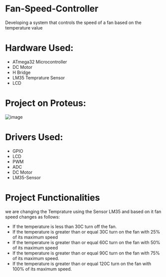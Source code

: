 # Fan-Speed-Controller
Developing a system that controls the speed of a fan based on the temperature value
# Hardware Used:
* ATmega32 Microcontroller
* DC Motor
* H Bridge
* LM35 Temprature Sensor
* LCD
# Project on Proteus:
![image](https://github.com/MohamedMostafaaaa/Fan-Speed-Controller/assets/134022125/394c5414-1c59-405b-9626-3add20d740bd)
# Drivers Used:
* GPIO
* LCD
* PWM
* ADC
* DC Motor
* LM35-Sensor
# Project Functionalities
we are changing the Temprature using the Sensor LM35 and based on it fan speed changes as follows:
* If the temperature is less than 30C turn off the fan.
* If the temperature is greater than or equal 30C turn on the fan with 25% of its 
maximum speed
* If the temperature is greater than or equal 60C turn on the fan with 50% of its 
maximum speed
* If the temperature is greater than or equal 90C turn on the fan with 75% of its 
maximum speed.
* If the temperature is greater than or equal 120C turn on the fan with 100% of its 
maximum speed.
